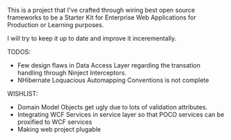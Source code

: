 This is a project that I've crafted through wiring best open source frameworks to be a Starter Kit for Enterprise Web Applications for Production or Learning purposes.

 I will try to keep it up to date and improve it incerementally.
 
TODOS:
  *   Few design flaws in Data Access Layer regarding the transation handling through Ninject Interceptors.
  *   NHibernate Loquacious Automapping Conventions is not complete

WISHLIST:
  *   Domain Model Objects get ugly due to lots of validation attributes.
  *   Integrating WCF Services in service layer so that POCO services can be proxified to WCF services
  *   Making web project plugable
  
  

